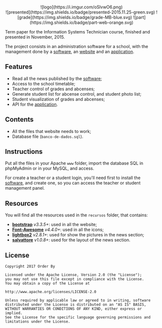 <p align="center">
![logo](https://i.imgur.com/oSlvwO6.png)<br/>
![presented](https://img.shields.io/badge/presented-2015.11.25-green.svg) ![grade](https://img.shields.io/badge/grade-MB-blue.svg) ![part](https://img.shields.io/badge/part-web-orange.svg)
</p>

Term paper for the Information Systems Technician course, finished and presented in November, 2015.

The project consists in an administration software for a school, with the management done by a [software](https://github.com/alessandrojean/order-by-desktop), an [website](https://github.com/alessandrojean/order-by-web) and an [application](https://github.com/alessandrojean/order-by-android).

## Features
- Read all the news published by the [software](https://github.com/alessandrojean/order-by-desktop);
- Access to the school timetable;
- Teacher control of grades and abcenses;
- Generate student list for abcense control, and student photo list;
- Student visualization of grades and abcenses;
- API for the [application](https://github.com/alessandrojean/order-by-android).

## Contents
- All the files that website needs to work;
- Database file (`banco-de-dados.sql`).

## Instructions

Put all the files in your Apache `www` folder, import the database SQL in phpMyAdmin or in your MySQL, and access.

For create a teacher or a student login, you'll need first to install the [software](https://github.com/alessandrojean/order-by-desktop), and create one, so you can access the teacher or student management panel.

## Resources

You will find all the resources used in the `recursos` folder, that contains:

- **[bootstrap](https://github.com/twbs/bootstrap)** *v3.3.5+*: used in all the website;
- **[Font-Awesome](https://github.com/FortAwesome/Font-Awesome)** *v4.4.0+*: used in all the icons;
- **[lightbox2](https://github.com/lokesh/lightbox2)** *v2.8.1+*: used for show the pictures in the news section;
- **[salvattore](https://github.com/rnmp/salvattore)** *v1.0.8+*: used for the layout of the news section.

## License

    Copyright 2017 Order By

    Licensed under the Apache License, Version 2.0 (the "License");
    you may not use this file except in compliance with the License.
    You may obtain a copy of the License at

    http://www.apache.org/licenses/LICENSE-2.0

    Unless required by applicable law or agreed to in writing, software
    distributed under the License is distributed on an "AS IS" BASIS,
    WITHOUT WARRANTIES OR CONDITIONS OF ANY KIND, either express or implied.
    See the License for the specific language governing permissions and
    limitations under the License.
